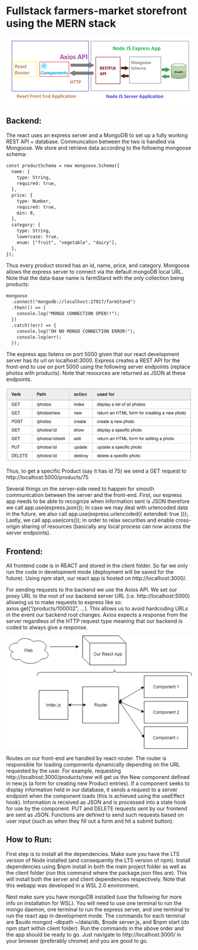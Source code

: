 <h1>Fullstack farmers-market storefront using the MERN stack</h1>

![MERN STACK OVERVIEW](./readme_resources/MERN_mongoose.png)

<h2>Backend:</h2>

The react uses an express server and a MongoDB to set up a fully working REST API + database. Communcation between the two is handled via Mongoose. 
We store and retrieve data according to the following mongoose schema: 
```
const productSchema = new mongoose.Schema({
  name: {
    type: String,
    required: true,
  },
  price: {
    type: Number,
    required: true,
    min: 0,
  },
  category: {
    type: String,
    lowercase: true,
    enum: ["fruit", "vegetable", "dairy"],
  },
});
```
Thus every product stored has an id, name, price, and category. Mongoose allows the express server to connect via the default mongoDB local URL. Note that the data-base name is farmStand with the only collection being products: 
```
mongoose
  .connect("mongodb://localhost:27017/farmStand")
  .then(() => {
    console.log("MONGO CONNECTION OPEN!!");
  })
  .catch((err) => {
    console.log("OH NO MONGO CONNECTION ERROR!");
    console.log(err);
  });
```
The express app listens on port 5000 given that our react development server has its url on localhost:3000. Express creates a REST API for the front-end to use on port 5000 using the following server endpoints (replace photos with products). Note that resources are returned as JSON at these endpoints.

![MERN STACK OVERVIEW](./readme_resources/rest_chart.png)

Thus, to get a specific Product (say it has id 75) we send a GET request to http://localhost:5000/products/75

Several things on the server-side need to happen for smooth communication between the server and the front-end. First, our express app needs to be able to recognize when information sent is JSON therefore we call app.use(express.json()); In case we may deal with urlencoded data in the future, we also call app.use(express.urlencoded({ extended: true }));. Lastly, we call app.use(cors()); in order to relax securities and enable cross-origin sharing of resources (basically any local process can now access the server endpoints).

<h2>Frontend:</h2>

All frontend code is in REACT and stored in the client folder. So far we only run the code in development mode (deployment will be saved for the future). Using npm start, our react app is hosted on http://localhost:3000/. 

For sending requests to the backend we use the Axios API. We set our proxy URL to the root of our backend server URL (i.e. http://localhost:5000) allowing us to make requests to express like so: axios.get(“/products/100002”, …). This allows us to avoid hardcoding URLs in the event our backend root changes. Axios expects a response from the server regardless of the HTTP request type meaning that our backend is coded to always give a response.

![MERN STACK OVERVIEW](./readme_resources/React_Router.png)

Routes on our front-end are handled by react-router. The router is responsible for loading components dynamically depending on the URL requested by the user. For example, requesting http://localhost:3000/products/new will get us the New component defined in new.js (a form for creating new Product entries). If a component seeks to display information held in our database, it sends a request to a server endpoint when the component loads (this is achieved using the useEffect hook). Information is received as JSON and is processed into a state hook for use by the component. PUT and DELETE requests sent by our frontend are sent as JSON. Functions are defined to send such requests based on user input (such as when they fill out a form and hit a submit button). 

<h2>How to Run:</h2>

First step is to install all the dependencies. Make sure you have the LTS version of Node installed (and consequently the LTS version of npm). Install dependencies using $npm install in both the main project folder as well as the client folder (run this command where the package.json files are). This will install both the server and client dependencies respectively. Note that this webapp was developed in a WSL 2.0 environment. 

Next make sure you have mongoDB installed (use the following for more info on installation for WSL). You will need to use one terminal to run the mongo daemon, one terminal to run the express server, and one terminal to run the react app in development mode. The commands for each terminal are $sudo mongod –dbpath ~/data/db, $node server.js, and $npm start (do npm start within client folder). Run the commands in the above order and the app should be ready to go.  Just navigate to http://localhost:3000/ in your browser (preferably chrome) and you are good to go.
